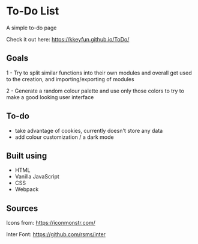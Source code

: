 # To-Do List

A simple to-do page

Check it out here: https://kkeyfun.github.io/ToDo/

## Goals
1 - Try to split similar functions into their own modules and overall get used to the creation, and importing/exporting of modules

2 - Generate a random colour palette and use only those colors to try to make a good looking user interface

## To-do
- take advantage of cookies, currently doesn't store any data
- add colour customization / a dark mode

## Built using
- HTML
- Vanilla JavaScript
- CSS
- Webpack

## Sources
Icons from: https://iconmonstr.com/

Inter Font: https://github.com/rsms/inter